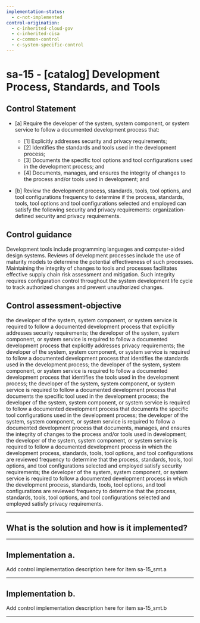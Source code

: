 ```yaml
---
implementation-status:
  - c-not-implemented
control-origination:
  - c-inherited-cloud-gov
  - c-inherited-cisa
  - c-common-control
  - c-system-specific-control
---
```


# sa-15 - \[catalog\] Development Process, Standards, and Tools

## Control Statement

- \[a\] Require the developer of the system, system component, or system service to follow a documented development process that:

  - \[1\] Explicitly addresses security and privacy requirements;
  - \[2\] Identifies the standards and tools used in the development process;
  - \[3\] Documents the specific tool options and tool configurations used in the development process; and
  - \[4\] Documents, manages, and ensures the integrity of changes to the process and/or tools used in development; and

- \[b\] Review the development process, standards, tools, tool options, and tool configurations frequency to determine if the process, standards, tools, tool options and tool configurations selected and employed can satisfy the following security and privacy requirements: organization-defined security and privacy requirements.

## Control guidance

Development tools include programming languages and computer-aided design systems. Reviews of development processes include the use of maturity models to determine the potential effectiveness of such processes. Maintaining the integrity of changes to tools and processes facilitates effective supply chain risk assessment and mitigation. Such integrity requires configuration control throughout the system development life cycle to track authorized changes and prevent unauthorized changes.

## Control assessment-objective

the developer of the system, system component, or system service is required to follow a documented development process that explicitly addresses security requirements;
the developer of the system, system component, or system service is required to follow a documented development process that explicitly addresses privacy requirements;
the developer of the system, system component, or system service is required to follow a documented development process that identifies the standards used in the development process;
the developer of the system, system component, or system service is required to follow a documented development process that identifies the tools used in the development process;
the developer of the system, system component, or system service is required to follow a documented development process that documents the specific tool used in the development process;
the developer of the system, system component, or system service is required to follow a documented development process that documents the specific tool configurations used in the development process;
the developer of the system, system component, or system service is required to follow a documented development process that documents, manages, and ensures the integrity of changes to the process and/or tools used in development;
the developer of the system, system component, or system service is required to follow a documented development process in which the development process, standards, tools, tool options, and tool configurations are reviewed frequency to determine that the process, standards, tools, tool options, and tool configurations selected and employed satisfy security requirements;
the developer of the system, system component, or system service is required to follow a documented development process in which the development process, standards, tools, tool options, and tool configurations are reviewed frequency to determine that the process, standards, tools, tool options, and tool configurations selected and employed satisfy privacy requirements.

______________________________________________________________________

## What is the solution and how is it implemented?

<!-- Please leave this section blank and enter implementation details in the parts below. -->

______________________________________________________________________

## Implementation a.

Add control implementation description here for item sa-15_smt.a

______________________________________________________________________

## Implementation b.

Add control implementation description here for item sa-15_smt.b

______________________________________________________________________
